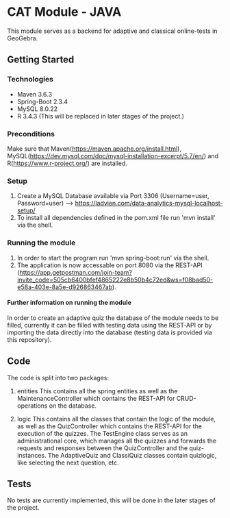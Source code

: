 # CAT Module - JAVA
This module serves as a backend for adaptive and classical online-tests in GeoGebra.

## Getting Started

### Technologies
- Maven 3.6.3
- Spring-Boot 2.3.4
- MySQL 8.0.22
- R 3.4.3 (This will be replaced in later stages of the project.)

### Preconditions
Make sure that Maven(https://maven.apache.org/install.html), MySQL(https://dev.mysql.com/doc/mysql-installation-excerpt/5.7/en/) and R(https://www.r-project.org/) are installed.

### Setup
1. Create a MySQL Database available via Port 3306 (Username=user, Password=user) --> https://ladvien.com/data-analytics-mysql-localhost-setup/
2. To install all dependencies defined in the pom.xml file run 'mvn install' via the shell.

### Running the module
1. In order to start the program run 'mvn spring-boot:run' via the shell.
2. The application is now accessable on port 8080 via the REST-API (https://app.getpostman.com/join-team?invite_code=505cb6400bfef4865222e8b50b4c72ed&ws=f08bad50-e58a-403e-8a5e-d926863467ab).

#### Further information on running the module
In order to create an adaptive quiz the database of the module needs to be filled, currently it can be filled with testing data using the REST-API or by importing the data directly into the database (testing data is provided via this repository).

## Code
The code is split into two packages:
1. entities
This contains all the spring entities as well as the MaintenanceController which contains the REST-API for CRUD-operations on the database.

2. logic
This contains all the classes that contain the logic of the module, as well as the QuizController which contains the REST-API for the execution of the quizzes.
The TestEngine class serves as an administrational core, which manages all the quizzes and forwards the requests and responses between the QuizController and the quiz-instances.
The AdaptiveQuiz and ClassiQuiz classes contain quizlogic, like selecting the next question, etc.

## Tests
No tests are currently implemented, this will be done in the later stages of the project.
